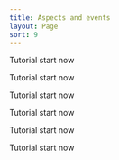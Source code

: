 ```yaml
---
title: Aspects and events
layout: Page
sort: 9
---
```


Tutorial start now

Tutorial start now

Tutorial start now

Tutorial start now

Tutorial start now

Tutorial start now
